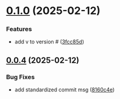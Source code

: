 # [0.1.0](https://github.com/alexjharrison/test-lib/compare/v0.0.4...v0.1.0) (2025-02-12)


### Features

* add v to version # ([3fcc85d](https://github.com/alexjharrison/test-lib/commit/3fcc85d7b09007de0bcd265fb6ecb0bcc141596b))



## [0.0.4](https://github.com/alexjharrison/test-lib/compare/8160c4e11b6065415212ad2237283023f1d6d843...v0.0.4) (2025-02-12)


### Bug Fixes

* add standardized commit msg ([8160c4e](https://github.com/alexjharrison/test-lib/commit/8160c4e11b6065415212ad2237283023f1d6d843))



